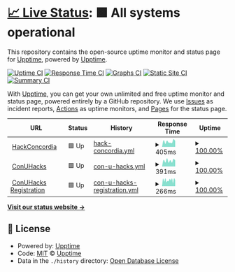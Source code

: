 # [📈 Live Status](https://upptime.github.io/upptime): <!--live status--> **🟩 All systems operational**

This repository contains the open-source uptime monitor and status page for [Upptime](https://upptime.js.org), powered by [Upptime](https://github.com/upptime/upptime).

[![Uptime CI](https://github.com/HackConcordia/hc-uptime/workflows/Uptime%20CI/badge.svg)](https://github.com/HackConcordia/hc-uptime/actions?query=workflow%3A%22Uptime+CI%22)
[![Response Time CI](https://github.com/HackConcordia/hc-uptime/workflows/Response%20Time%20CI/badge.svg)](https://github.com/HackConcordia/hc-uptime/actions?query=workflow%3A%22Response+Time+CI%22)
[![Graphs CI](https://github.com/HackConcordia/hc-uptime/workflows/Graphs%20CI/badge.svg)](https://github.com/HackConcordia/hc-uptime/actions?query=workflow%3A%22Graphs+CI%22)
[![Static Site CI](https://github.com/HackConcordia/hc-uptime/workflows/Static%20Site%20CI/badge.svg)](https://github.com/HackConcordia/hc-uptime/actions?query=workflow%3A%22Static+Site+CI%22)
[![Summary CI](https://github.com/HackConcordia/hc-uptime/workflows/Summary%20CI/badge.svg)](https://github.com/HackConcordia/hc-uptime/actions?query=workflow%3A%22Summary+CI%22)

With [Upptime](https://upptime.js.org), you can get your own unlimited and free uptime monitor and status page, powered entirely by a GitHub repository. We use [Issues](https://github.com/upptime/upptime/issues) as incident reports, [Actions](https://github.com/HackConcordia/hc-uptime/actions) as uptime monitors, and [Pages](https://upptime.github.io/upptime) for the status page.

<!--start: status pages-->
<!-- This summary is generated by Upptime (https://github.com/upptime/upptime) -->
<!-- Do not edit this manually, your changes will be overwritten -->
<!-- prettier-ignore -->
| URL | Status | History | Response Time | Uptime |
| --- | ------ | ------- | ------------- | ------ |
| <img alt="" src="https://icons.duckduckgo.com/ip3/hackconcordia.io.ico" height="13"> [HackConcordia](https://hackconcordia.io) | 🟩 Up | [hack-concordia.yml](https://github.com/HackConcordia/HC-Upptime/commits/HEAD/history/hack-concordia.yml) | <details><summary><img alt="Response time graph" src="./graphs/hack-concordia/response-time-week.png" height="20"> 405ms</summary><br><a href="https://HackConcordia.github.io/hc-uptime/history/hack-concordia"><img alt="Response time 340" src="https://img.shields.io/endpoint?url=https%3A%2F%2Fraw.githubusercontent.com%2FHackConcordia%2FHC-Upptime%2FHEAD%2Fapi%2Fhack-concordia%2Fresponse-time.json"></a><br><a href="https://HackConcordia.github.io/hc-uptime/history/hack-concordia"><img alt="24-hour response time 468" src="https://img.shields.io/endpoint?url=https%3A%2F%2Fraw.githubusercontent.com%2FHackConcordia%2FHC-Upptime%2FHEAD%2Fapi%2Fhack-concordia%2Fresponse-time-day.json"></a><br><a href="https://HackConcordia.github.io/hc-uptime/history/hack-concordia"><img alt="7-day response time 405" src="https://img.shields.io/endpoint?url=https%3A%2F%2Fraw.githubusercontent.com%2FHackConcordia%2FHC-Upptime%2FHEAD%2Fapi%2Fhack-concordia%2Fresponse-time-week.json"></a><br><a href="https://HackConcordia.github.io/hc-uptime/history/hack-concordia"><img alt="30-day response time 352" src="https://img.shields.io/endpoint?url=https%3A%2F%2Fraw.githubusercontent.com%2FHackConcordia%2FHC-Upptime%2FHEAD%2Fapi%2Fhack-concordia%2Fresponse-time-month.json"></a><br><a href="https://HackConcordia.github.io/hc-uptime/history/hack-concordia"><img alt="1-year response time 353" src="https://img.shields.io/endpoint?url=https%3A%2F%2Fraw.githubusercontent.com%2FHackConcordia%2FHC-Upptime%2FHEAD%2Fapi%2Fhack-concordia%2Fresponse-time-year.json"></a></details> | <details><summary><a href="https://HackConcordia.github.io/hc-uptime/history/hack-concordia">100.00%</a></summary><a href="https://HackConcordia.github.io/hc-uptime/history/hack-concordia"><img alt="All-time uptime 98.96%" src="https://img.shields.io/endpoint?url=https%3A%2F%2Fraw.githubusercontent.com%2FHackConcordia%2FHC-Upptime%2FHEAD%2Fapi%2Fhack-concordia%2Fuptime.json"></a><br><a href="https://HackConcordia.github.io/hc-uptime/history/hack-concordia"><img alt="24-hour uptime 100.00%" src="https://img.shields.io/endpoint?url=https%3A%2F%2Fraw.githubusercontent.com%2FHackConcordia%2FHC-Upptime%2FHEAD%2Fapi%2Fhack-concordia%2Fuptime-day.json"></a><br><a href="https://HackConcordia.github.io/hc-uptime/history/hack-concordia"><img alt="7-day uptime 100.00%" src="https://img.shields.io/endpoint?url=https%3A%2F%2Fraw.githubusercontent.com%2FHackConcordia%2FHC-Upptime%2FHEAD%2Fapi%2Fhack-concordia%2Fuptime-week.json"></a><br><a href="https://HackConcordia.github.io/hc-uptime/history/hack-concordia"><img alt="30-day uptime 100.00%" src="https://img.shields.io/endpoint?url=https%3A%2F%2Fraw.githubusercontent.com%2FHackConcordia%2FHC-Upptime%2FHEAD%2Fapi%2Fhack-concordia%2Fuptime-month.json"></a><br><a href="https://HackConcordia.github.io/hc-uptime/history/hack-concordia"><img alt="1-year uptime 97.77%" src="https://img.shields.io/endpoint?url=https%3A%2F%2Fraw.githubusercontent.com%2FHackConcordia%2FHC-Upptime%2FHEAD%2Fapi%2Fhack-concordia%2Fuptime-year.json"></a></details>
| <img alt="" src="https://icons.duckduckgo.com/ip3/conuhacks.io.ico" height="13"> [ConUHacks](https://conuhacks.io) | 🟩 Up | [con-u-hacks.yml](https://github.com/HackConcordia/HC-Upptime/commits/HEAD/history/con-u-hacks.yml) | <details><summary><img alt="Response time graph" src="./graphs/con-u-hacks/response-time-week.png" height="20"> 391ms</summary><br><a href="https://HackConcordia.github.io/hc-uptime/history/con-u-hacks"><img alt="Response time 248" src="https://img.shields.io/endpoint?url=https%3A%2F%2Fraw.githubusercontent.com%2FHackConcordia%2FHC-Upptime%2FHEAD%2Fapi%2Fcon-u-hacks%2Fresponse-time.json"></a><br><a href="https://HackConcordia.github.io/hc-uptime/history/con-u-hacks"><img alt="24-hour response time 417" src="https://img.shields.io/endpoint?url=https%3A%2F%2Fraw.githubusercontent.com%2FHackConcordia%2FHC-Upptime%2FHEAD%2Fapi%2Fcon-u-hacks%2Fresponse-time-day.json"></a><br><a href="https://HackConcordia.github.io/hc-uptime/history/con-u-hacks"><img alt="7-day response time 391" src="https://img.shields.io/endpoint?url=https%3A%2F%2Fraw.githubusercontent.com%2FHackConcordia%2FHC-Upptime%2FHEAD%2Fapi%2Fcon-u-hacks%2Fresponse-time-week.json"></a><br><a href="https://HackConcordia.github.io/hc-uptime/history/con-u-hacks"><img alt="30-day response time 315" src="https://img.shields.io/endpoint?url=https%3A%2F%2Fraw.githubusercontent.com%2FHackConcordia%2FHC-Upptime%2FHEAD%2Fapi%2Fcon-u-hacks%2Fresponse-time-month.json"></a><br><a href="https://HackConcordia.github.io/hc-uptime/history/con-u-hacks"><img alt="1-year response time 255" src="https://img.shields.io/endpoint?url=https%3A%2F%2Fraw.githubusercontent.com%2FHackConcordia%2FHC-Upptime%2FHEAD%2Fapi%2Fcon-u-hacks%2Fresponse-time-year.json"></a></details> | <details><summary><a href="https://HackConcordia.github.io/hc-uptime/history/con-u-hacks">100.00%</a></summary><a href="https://HackConcordia.github.io/hc-uptime/history/con-u-hacks"><img alt="All-time uptime 99.48%" src="https://img.shields.io/endpoint?url=https%3A%2F%2Fraw.githubusercontent.com%2FHackConcordia%2FHC-Upptime%2FHEAD%2Fapi%2Fcon-u-hacks%2Fuptime.json"></a><br><a href="https://HackConcordia.github.io/hc-uptime/history/con-u-hacks"><img alt="24-hour uptime 100.00%" src="https://img.shields.io/endpoint?url=https%3A%2F%2Fraw.githubusercontent.com%2FHackConcordia%2FHC-Upptime%2FHEAD%2Fapi%2Fcon-u-hacks%2Fuptime-day.json"></a><br><a href="https://HackConcordia.github.io/hc-uptime/history/con-u-hacks"><img alt="7-day uptime 100.00%" src="https://img.shields.io/endpoint?url=https%3A%2F%2Fraw.githubusercontent.com%2FHackConcordia%2FHC-Upptime%2FHEAD%2Fapi%2Fcon-u-hacks%2Fuptime-week.json"></a><br><a href="https://HackConcordia.github.io/hc-uptime/history/con-u-hacks"><img alt="30-day uptime 100.00%" src="https://img.shields.io/endpoint?url=https%3A%2F%2Fraw.githubusercontent.com%2FHackConcordia%2FHC-Upptime%2FHEAD%2Fapi%2Fcon-u-hacks%2Fuptime-month.json"></a><br><a href="https://HackConcordia.github.io/hc-uptime/history/con-u-hacks"><img alt="1-year uptime 98.99%" src="https://img.shields.io/endpoint?url=https%3A%2F%2Fraw.githubusercontent.com%2FHackConcordia%2FHC-Upptime%2FHEAD%2Fapi%2Fcon-u-hacks%2Fuptime-year.json"></a></details>
| <img alt="" src="https://icons.duckduckgo.com/ip3/register.conuhacks.io.ico" height="13"> [ConUHacks Registration](https://register.conuhacks.io) | 🟩 Up | [con-u-hacks-registration.yml](https://github.com/HackConcordia/HC-Upptime/commits/HEAD/history/con-u-hacks-registration.yml) | <details><summary><img alt="Response time graph" src="./graphs/con-u-hacks-registration/response-time-week.png" height="20"> 266ms</summary><br><a href="https://HackConcordia.github.io/hc-uptime/history/con-u-hacks-registration"><img alt="Response time 356" src="https://img.shields.io/endpoint?url=https%3A%2F%2Fraw.githubusercontent.com%2FHackConcordia%2FHC-Upptime%2FHEAD%2Fapi%2Fcon-u-hacks-registration%2Fresponse-time.json"></a><br><a href="https://HackConcordia.github.io/hc-uptime/history/con-u-hacks-registration"><img alt="24-hour response time 264" src="https://img.shields.io/endpoint?url=https%3A%2F%2Fraw.githubusercontent.com%2FHackConcordia%2FHC-Upptime%2FHEAD%2Fapi%2Fcon-u-hacks-registration%2Fresponse-time-day.json"></a><br><a href="https://HackConcordia.github.io/hc-uptime/history/con-u-hacks-registration"><img alt="7-day response time 266" src="https://img.shields.io/endpoint?url=https%3A%2F%2Fraw.githubusercontent.com%2FHackConcordia%2FHC-Upptime%2FHEAD%2Fapi%2Fcon-u-hacks-registration%2Fresponse-time-week.json"></a><br><a href="https://HackConcordia.github.io/hc-uptime/history/con-u-hacks-registration"><img alt="30-day response time 775" src="https://img.shields.io/endpoint?url=https%3A%2F%2Fraw.githubusercontent.com%2FHackConcordia%2FHC-Upptime%2FHEAD%2Fapi%2Fcon-u-hacks-registration%2Fresponse-time-month.json"></a><br><a href="https://HackConcordia.github.io/hc-uptime/history/con-u-hacks-registration"><img alt="1-year response time 430" src="https://img.shields.io/endpoint?url=https%3A%2F%2Fraw.githubusercontent.com%2FHackConcordia%2FHC-Upptime%2FHEAD%2Fapi%2Fcon-u-hacks-registration%2Fresponse-time-year.json"></a></details> | <details><summary><a href="https://HackConcordia.github.io/hc-uptime/history/con-u-hacks-registration">100.00%</a></summary><a href="https://HackConcordia.github.io/hc-uptime/history/con-u-hacks-registration"><img alt="All-time uptime 70.75%" src="https://img.shields.io/endpoint?url=https%3A%2F%2Fraw.githubusercontent.com%2FHackConcordia%2FHC-Upptime%2FHEAD%2Fapi%2Fcon-u-hacks-registration%2Fuptime.json"></a><br><a href="https://HackConcordia.github.io/hc-uptime/history/con-u-hacks-registration"><img alt="24-hour uptime 100.00%" src="https://img.shields.io/endpoint?url=https%3A%2F%2Fraw.githubusercontent.com%2FHackConcordia%2FHC-Upptime%2FHEAD%2Fapi%2Fcon-u-hacks-registration%2Fuptime-day.json"></a><br><a href="https://HackConcordia.github.io/hc-uptime/history/con-u-hacks-registration"><img alt="7-day uptime 100.00%" src="https://img.shields.io/endpoint?url=https%3A%2F%2Fraw.githubusercontent.com%2FHackConcordia%2FHC-Upptime%2FHEAD%2Fapi%2Fcon-u-hacks-registration%2Fuptime-week.json"></a><br><a href="https://HackConcordia.github.io/hc-uptime/history/con-u-hacks-registration"><img alt="30-day uptime 99.93%" src="https://img.shields.io/endpoint?url=https%3A%2F%2Fraw.githubusercontent.com%2FHackConcordia%2FHC-Upptime%2FHEAD%2Fapi%2Fcon-u-hacks-registration%2Fuptime-month.json"></a><br><a href="https://HackConcordia.github.io/hc-uptime/history/con-u-hacks-registration"><img alt="1-year uptime 37.60%" src="https://img.shields.io/endpoint?url=https%3A%2F%2Fraw.githubusercontent.com%2FHackConcordia%2FHC-Upptime%2FHEAD%2Fapi%2Fcon-u-hacks-registration%2Fuptime-year.json"></a></details>

<!--end: status pages-->

[**Visit our status website →**](https://upptime.github.io/upptime)

## 📄 License

- Powered by: [Upptime](https://github.com/upptime/upptime)
- Code: [MIT](./LICENSE) © [Upptime](https://upptime.js.org)
- Data in the `./history` directory: [Open Database License](https://opendatacommons.org/licenses/odbl/1-0/)
